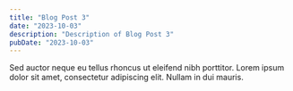 ```yaml
---
title: "Blog Post 3"
date: "2023-10-03"
description: "Description of Blog Post 3"
pubDate: "2023-10-03"
---
```


Sed auctor neque eu tellus rhoncus ut eleifend nibh porttitor. Lorem ipsum dolor sit amet, consectetur adipiscing elit. Nullam in dui mauris. 
